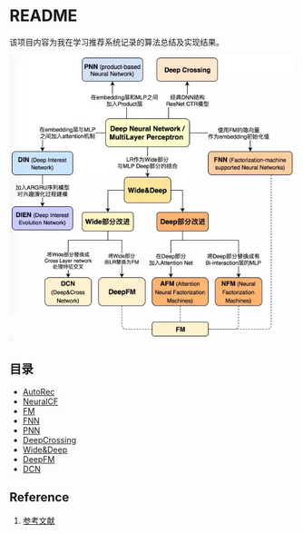 # README
该项目内容为我在学习推荐系统记录的算法总结及实现结果。

![](./image/README/models.jpg)
## 目录
- [AutoRec](AutoRec.md)
- [NeuralCF](NeuralCF.md)
- [FM](FM.md)
- [FNN](FNN.md)
- [PNN](PNN.md)
- [DeepCrossing](DeepCrossing.md)
- [Wide&Deep](Wide%26Deep.md)
- [DeepFM](DeepFM.md)
- [DCN](DCN.md)
## Reference
1. [参考文献](https://github.com/wzhe06/Reco-papers)
